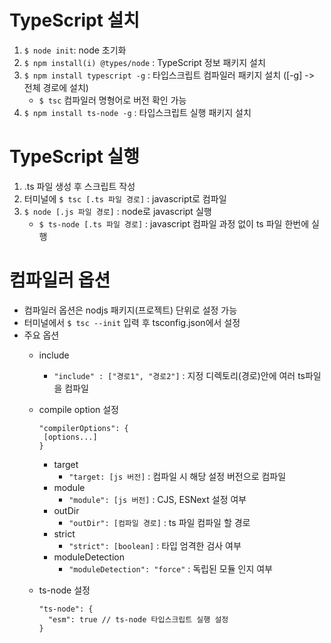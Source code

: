 # TypeScript 설치

1. <code>$ node init</code>: node 초기화
2. <code>$ npm install(i) @types/node</code> : TypeScript 정보 패키지 설치
3. <code>$ npm install typescript -g</code> : 타입스크립트 컴파일러 패키지 설치 ([-g] -> 전체 경로에 설치)
   - <code>$ tsc</code> 컴파일러 명형어로 버전 확인 가능
4. <code>$ npm install ts-node -g</code> : 타입스크립트 실행 패키지 설치


# TypeScript 실행
1. .ts 파일 생성 후 스크립트 작성
2. 터미널에 <code>$ tsc [.ts 파일 경로]</code> : javascript로 컴파일
3. <code>$ node [.js 파일 경로]</code> : node로 javascript 실행
   -  <code>$ ts-node [.ts 파일 경로]</code> : javascript 컴파일 과정 없이 ts 파일 한번에 실행

# 컴파일러 옵션
- 컴파일러 옵션은 nodjs 패키지(프로젝트) 단위로 설정 가능
- 터미널에서 <code>$ tsc --init</code> 입력 후 tsconfig.json에서 설정
- 주요 옵션
  - include
    - <code>"include" : ["경로1", "경로2"]</code> : 지정 디렉토리(경로)안에 여러 ts파일을 컴파일
  - compile option 설정
    ```
    "compilerOptions": {
     [options...]
    }
    ```
    - target
      - <code>"target: [js 버전]</code> : 컴파일 시 해당 설정 버전으로 컴파일
    - module
      - <code>"module": [js 버전]</code> : CJS, ESNext 설정 여부
    - outDir
      - <code>"outDir": [컴파일 경로]</code> : ts 파일 컴파일 할 경로
    - strict
      - <code>"strict": [boolean]</code> : 타입 엄격한 검사 여부
    - moduleDetection
      - <code>"moduleDetection": "force"</code> : 독립된 모듈 인지 여부
  
  - ts-node 설정
    ```
    "ts-node": {
      "esm": true // ts-node 타입스크립트 실행 설정
    }
    ```